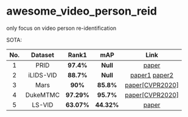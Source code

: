 # awesome_video_person_reid
only focus on video person re-identification

SOTA:
                            
|No.|Dataset  |Rank1   |mAP | Link  |
|:-----:|:-----:|:-----:|:-----:|:---:|
|1|PRID|__97.4%__|__Null__|[paper](https://ieeexplore.ieee.org/stamp/stamp.jsp?tp=&arnumber=8675282)|
|2|iLIDS-VID|__88.7%__|__Null__|[paper1](https://arxiv.org/abs/1905.01722.pdf) [paper2](https://arxiv.org/pdf/1905.11862.pdf)|
|3|Mars|__90%__|__85.8%__|[paper[CVPR2020]](https://openaccess.thecvf.com/content_CVPR_2020/papers/Yan_Learning_Multi-Granular_Hypergraphs_for_Video-Based_Person_Re-Identification_CVPR_2020_paper.pdf)|
|4|DukeMTMC|__97.29%__|__95.7%__|[paper[CVPR2020]](https://openaccess.thecvf.com/content_CVPR_2020/papers/Yang_Spatial-Temporal_Graph_Convolutional_Network_for_Video-Based_Person_Re-Identification_CVPR_2020_paper.pdf)|
|5|LS-VID|__63.07%__|__44.32%__|[paper](https://arxiv.org/pdf/1908.10049.pdf)|
